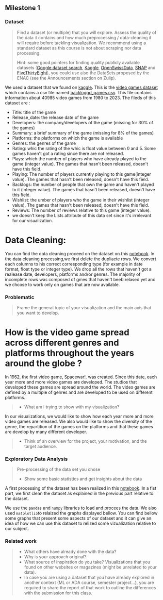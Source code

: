 ## Milestone 1

### Dataset

> Find a dataset (or multiple) that you will explore. Assess the quality of the data it contains and how much preprocessing / data-cleaning it will require before tackling visualization. We recommend using a standard dataset as this course is not about scraping nor data processing.
>
> Hint: some good pointers for finding quality publicly available datasets ([Google dataset search](https://datasetsearch.research.google.com/), [Kaggle](https://www.kaggle.com/datasets), [OpenSwissData](https://opendata.swiss/en/), [SNAP](https://snap.stanford.edu/data/) and [FiveThirtyEight](https://data.fivethirtyeight.com/)), you could use also the DataSets proposed by the ENAC (see the Announcements section on Zulip).

We used a dataset that we found on [kaggle](https://www.kaggle.com/). This is the [video games dataset](https://www.kaggle.com/datasets/matheusfonsecachaves/popular-video-games) which contains a csv file named [backloggd_games.csv](/data/backloggd_games.csv). This file contains information about 40985 video games from 1980 to 2023. The fileds of this dataset are :
- Title: title of the game
- Release_date: the release date of the game
- Developers: the company/developers of the game (missing for 30% of the games)
- Summary: a brief summary of the game (missing for 8% of the games)
- Platforms: the platforms on which the game is available
- Genres: the genres of the game
- Rating: whic the rating of the whic is float value between 0 and 5. Some games haven't got a rating since there are not released.
- Plays: which the number of players who have already played to the game (integer value). The games that hasn't been released, doesn't have this field.
- Playing: The number of players currently playing to this game(integer value). The games that hasn't been released, doesn't have this field.
- Backlogs: the number of people that own the game and haven't played to it (integer value). The games that hasn't been released, doesn't have this field.
- Wishlist: the umber of players who the game in their wishlist (integer value). The games that hasn't been released, doesn't have this field.
- Reviews: The number of reviews relative to this game (integer value).
- we doesn't keep the Lists attribute of this data set since it's irrelevant  for our visualization. 

# Data Cleaning:
You can find the data cleaning proceed on the dataset on this [notebook](/milestone_1/data_processing_games.ipynb). In the data cleaning processing,we first delete the dupliacte rows. We convert each columns to his correct corresponding type (for example in date format, float type or integer type). We drop all the rows that haven't got a realease date, developers, platforms and/or genres. The majority of incomplete rows was composed of gmes that haven't beeb relased yet and we choose to work only on games that are now available.

### Problematic

> Frame the general topic of your visualization and the main axis that you want to develop.

#  How is the video game spread across different genres and platforms throughout the years around the globe ?

In 1962, the first video game, Spacewar!, was created. Since this date, each year more and more video games are developed. The studios that developed these games are spread around the world. The video games are defined by a multiple of genres and are developed to be used on different platforms. 

> - What am I trying to show with my visualization?

In our visualizations, we would like to show how each year more and more video games are released. We also would like to show the diversity of the genre, the repartition of the games on the platforms and that these games are develop by many different developer.

> - Think of an overview for the project, your motivation, and the target audience.


### Exploratory Data Analysis

> Pre-processing of the data set you chose
> - Show some basic statistics and get insights about the data

A first processing of the dataset has been realized in this [notebook](/milestone_1/data_processing_games.ipynb). In a fist part, we first clean the dataset as explained in the previous part relative to the dataset.

We use the `pandas` and `numpy` libraries to load and procees the data. We also used `matplotlib`to relaized the graphs displayed bellow. You can find bellow some graphs that present some aspects of our dataset and it can give an idea of how we can use this dataset to relized some vizualization relative to our subject.


### Related work


> - What others have already done with the data?
> - Why is your approach original?
> - What source of inspiration do you take? Visualizations that you found on other websites or magazines (might be unrelated to your data).
> - In case you are using a dataset that you have already explored in another context (ML or ADA course, semester project...), you are required to share the report of that work to outline the differences with the submission for this class.